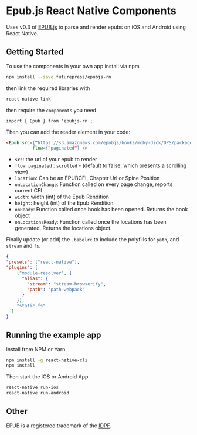 Epub.js React Native Components
================================

Uses v0.3 of [EPUB.js](https://github.com/futurepress/epub.js) to parse and render epubs on iOS and Android using React Native.

Getting Started
-------------------------

To use the components in your own app install via npm

```bash
npm install --save futurepress/epubjs-rn
```

then link the required libraries with
```bash
react-native link
```

then require the `components` you need

```
import { Epub } from 'epubjs-rn';
```

Then you can add the reader element in your code:

```html
<Epub src={"https://s3.amazonaws.com/epubjs/books/moby-dick/OPS/package.opf"}
		  flow={"paginated"} />
```

* `src`: the url of your epub to render
* `flow`: `paginated` : `scrolled` - (default to false, which presents a scrolling view)
* `location`: Can be an EPUBCFI, Chapter Url or Spine Position
* `onLocationChange`: Function called on every page change, reports current CFI
* `width`: width (int) of the Epub Rendition
* `height`: height (int) of the Epub Rendition
* `onReady`: Function called once book has been opened. Returns the book object
* `onLocationsReady`: Function called once the locations has been generated. Returns the locations object.

Finally update (or add) the `.babelrc` to include the polyfills for `path`, and `stream` and `fs`.

```json
{
"presets": ["react-native"],
"plugins": [
    ["module-resolver", {
      "alias": {
        "stream": "stream-browserify",
        "path": "path-webpack"
      }
    }],
    "static-fs"
  ]
}
```

Running the example app
-------------------------

Install from NPM or Yarn

```bash
npm install -g react-native-cli
npm install
```
Then start the iOS or Android App

```bash
react-native run-ios
react-native run-android
```

Other
-------------------------

EPUB is a registered trademark of the [IDPF](http://idpf.org/).
